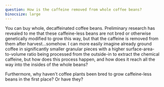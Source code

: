 ```yaml
---
question: How is the caffeine removed from whole coffee beans?
binocsize: large
---
```


You can buy whole, decaffeinated coffee beans. Preliminary research has revealed to me that these caffeine-less beans are not bred or otherwise genetically modified to grow this way, but that the caffeine is removed from them after harvest...somehow. I can more easily imagine already ground coffee in significantly smaller granular pieces with a higher surface-area-to-volume ratio being processed from the outside-in to extract the chemical caffeine, but how does this process happen, and how does it reach all the way into the insides of the whole beans?

Furthermore, why haven't coffee plants been bred to grow caffeine-less beans in the first place? Or have they?
